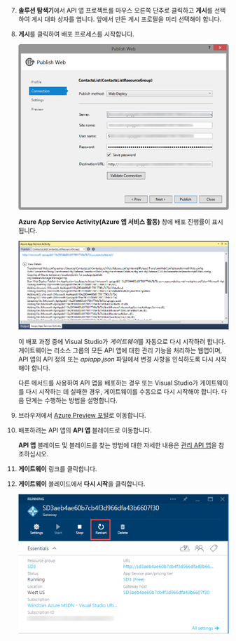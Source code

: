 7. **솔루션 탐색기**에서 API 앱 프로젝트를 마우스 오른쪽 단추로 클릭하고 **게시**를 선택하여 게시 대화 상자를 엽니다. 앞에서 만든 게시 프로필을 미리 선택해야 합니다. 

9. **게시**를 클릭하여 배포 프로세스를 시작합니다.

	![API 앱 배포](./media/app-service-api-pub-web-deploy/26-5-deployment-success-v3.png)

	**Azure App Service Activity(Azure 앱 서비스 활동)** 창에 배포 진행률이 표시됩니다.

	![Azure 앱 서비스 활동 창의 상태 알림](./media/app-service-api-pub-web-deploy/26-5-deployment-success-v4.png)

	이 배포 과정 중에 Visual Studio가 *게이트웨이*를 자동으로 다시 시작하려 합니다. 게이트웨이는 리소스 그룹의 모든 API 앱에 대한 관리 기능을 처리하는 웹앱이며, API 앱의 API 정의 또는 *apiapp.json* 파일에서 변경 사항을 인식하도록 다시 시작해야 합니다.
 
	다른 메서드를 사용하여 API 앱을 배포하는 경우 또는 Visual Studio가 게이트웨이를 다시 시작하는 데 실패한 경우, 게이트웨이를 수동으로 다시 시작해야 합니다. 다음 단계는 수행하는 방법을 설명합니다.

1. 브라우저에서 [Azure Preview 포털](https://portal.azure.com)로 이동합니다.

2. 배포하려는 API 앱의 **API 앱** 블레이드로 이동합니다.

	**API 앱** 블레이드 및 블레이드를 찾는 방법에 대한 자세한 내용은 [관리 API 앱](../articles/app-service-api/app-service-api-manage-in-portal.md)을 참조하십시오.

4. **게이트웨이** 링크를 클릭합니다.

3. **게이트웨이** 블레이드에서 **다시 시작**을 클릭합니다.

	![](./media/app-service-api-pub-web-deploy/restartgateway.png)

<!---HONumber=July15_HO4-->